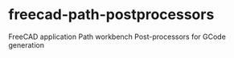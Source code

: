 # freecad-path-postprocessors
FreeCAD application Path workbench Post-processors for GCode generation
